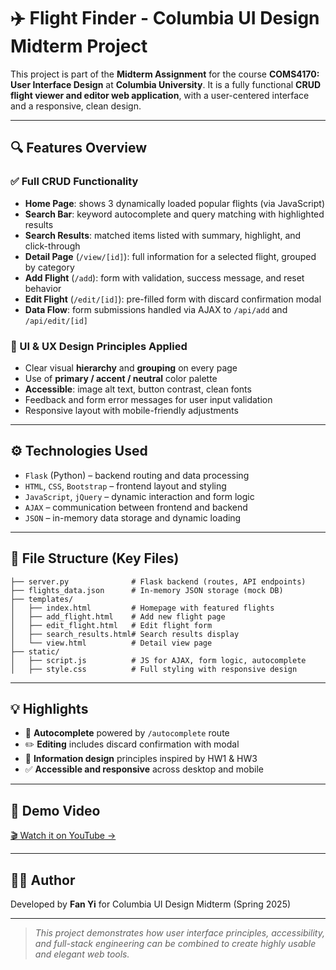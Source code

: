 # ✈️ Flight Finder - Columbia UI Design Midterm Project

This project is part of the **Midterm Assignment** for the course **COMS4170: User Interface Design** at **Columbia University**. It is a fully functional **CRUD flight viewer and editor web application**, with a user-centered interface and a responsive, clean design.

---

## 🔍 Features Overview

### ✅ Full CRUD Functionality
- **Home Page**: shows 3 dynamically loaded popular flights (via JavaScript)
- **Search Bar**: keyword autocomplete and query matching with highlighted results
- **Search Results**: matched items listed with summary, highlight, and click-through
- **Detail Page** (`/view/[id]`): full information for a selected flight, grouped by category
- **Add Flight** (`/add`): form with validation, success message, and reset behavior
- **Edit Flight** (`/edit/[id]`): pre-filled form with discard confirmation modal
- **Data Flow**: form submissions handled via AJAX to `/api/add` and `/api/edit/[id]`

### 🎨 UI & UX Design Principles Applied
- Clear visual **hierarchy** and **grouping** on every page
- Use of **primary / accent / neutral** color palette
- **Accessible**: image alt text, button contrast, clean fonts
- Feedback and form error messages for user input validation
- Responsive layout with mobile-friendly adjustments

---

## ⚙️ Technologies Used

- `Flask` (Python) – backend routing and data processing
- `HTML`, `CSS`, `Bootstrap` – frontend layout and styling
- `JavaScript`, `jQuery` – dynamic interaction and form logic
- `AJAX` – communication between frontend and backend
- `JSON` – in-memory data storage and dynamic loading

---

## 📁 File Structure (Key Files)

```
├── server.py              # Flask backend (routes, API endpoints)
├── flights_data.json      # In-memory JSON storage (mock DB)
├── templates/
│   ├── index.html         # Homepage with featured flights
│   ├── add_flight.html    # Add new flight page
│   ├── edit_flight.html   # Edit flight form
│   ├── search_results.html# Search results display
│   └── view.html          # Detail view page
├── static/
│   ├── script.js          # JS for AJAX, form logic, autocomplete
│   ├── style.css          # Full styling with responsive design
```

---

## 💡 Highlights

- 🔎 **Autocomplete** powered by `/autocomplete` route
- ✏️ **Editing** includes discard confirmation with modal
- 🧠 **Information design** principles inspired by HW1 & HW3
- ✅ **Accessible and responsive** across desktop and mobile

---

## 🎥 Demo Video

[🎬 Watch it on YouTube →](https://www.youtube.com/watch?v=3QULFOBRz5A)

---

## 🧑‍💻 Author

Developed by **Fan Yi** for Columbia UI Design Midterm (Spring 2025)

---

> *This project demonstrates how user interface principles, accessibility, and full-stack engineering can be combined to create highly usable and elegant web tools.*
